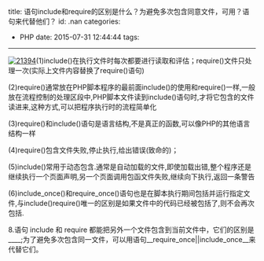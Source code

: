 title: 语句include和require的区别是什么？为避免多次包含同意文件，可用？语句来代替他们？
id: .nan
categories:
  - PHP
date: 2015-07-31 12:44:44
tags:
---

[![21394](http://www.shengxuezixun.com/wp-content/uploads/2015/07/21394-300x169.jpg)](http://www.shengxuezixun.com/wp-content/uploads/2015/07/21394.jpg)(1)include()在执行文件时每次都要进行读取和评估；require()文件只处理一次(实际上文件内容替换了require()语句)

(2)require()通常放在PHP脚本程序的最前面include()的使用和require()一样,一般放在流程控制的处理区段中,PHP脚本文件读到include()语句时,才将它包含的文件读进来,这种方式,可以把程序执行时的流程简单化

(3)require()和include()语句是语言结构,不是真正的函数,可以像PHP的其他语言结构一样

(4)require()包含文件失败,停止执行,给出错误(致命的)；

(5)include()常用于动态包含.通常是自动加载的文件,即使加载出错,整个程序还是继续执行一个页面声明,另一个页面调用包函文件失败,继续向下执行,返回一条警告

(6)include_once()和require_once()语句也是在脚本执行期间包括并运行指定文件,与include()require()唯一的区别是如果文件中的代码已经被包括了,则不会再次包括.

8.语句 include 和 require 都能把另外一个文件包含到当前文件中，它们的区别是____;为了避免多次包含同一文件，可以用语句__require_once||include_once__来代替它们。
